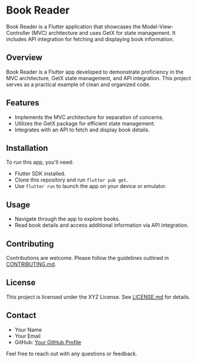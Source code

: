 # Book Reader

Book Reader is a Flutter application that showcases the Model-View-Controller (MVC) architecture and uses GetX for state management. It includes API integration for fetching and displaying book information.

## Overview

Book Reader is a Flutter app developed to demonstrate proficiency in the MVC architecture, GetX state management, and API integration. This project serves as a practical example of clean and organized code.

## Features

- Implements the MVC architecture for separation of concerns.
- Utilizes the GetX package for efficient state management.
- Integrates with an API to fetch and display book details.

## Installation

To run this app, you'll need:

- Flutter SDK installed.
- Clone this repository and run `flutter pub get`.
- Use `flutter run` to launch the app on your device or emulator.

## Usage

- Navigate through the app to explore books.
- Read book details and access additional information via API integration.

## Contributing

Contributions are welcome. Please follow the guidelines outlined in [CONTRIBUTING.md](CONTRIBUTING.md).

## License

This project is licensed under the XYZ License. See [LICENSE.md](LICENSE.md) for details.

## Contact

- Your Name
- Your Email
- GitHub: [Your GitHub Profile](https://github.com/yourusername)

Feel free to reach out with any questions or feedback.
